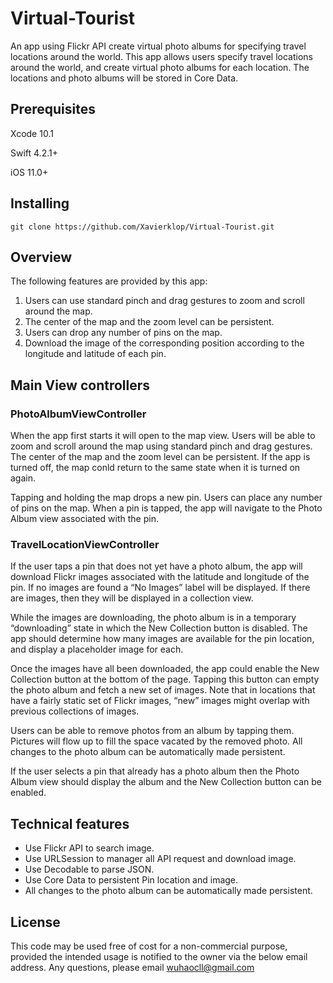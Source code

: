 # Virtual-Tourist
An app using Flickr API create virtual photo albums for specifying travel locations around the world. This app allows users specify travel locations around the world, and create virtual photo albums for each location. The locations and photo albums will be stored in Core Data.
## Prerequisites
Xcode 10.1

Swift 4.2.1+

iOS 11.0+
## Installing
`git clone https://github.com/Xavierklop/Virtual-Tourist.git`
## Overview
The following features are provided by this app:

 1. Users can use standard pinch and drag gestures to zoom and scroll around the map.
 2. The center of the map and the zoom level can be persistent.
 3. Users can drop any number of pins on the map.
 4. Download the image of the corresponding position according to the longitude and latitude of each pin.
## Main View controllers
### PhotoAlbumViewController
When the app first starts it will open to the map view. Users will be able to zoom and scroll around the map using standard pinch and drag gestures. The center of the map and the zoom level can be persistent. If the app is turned off, the map conld return to the same state when it is turned on again.

Tapping and holding the map drops a new pin. Users can place any number of pins on the map. When a pin is tapped, the app will navigate to the Photo Album view associated with the pin.
### TravelLocationViewController
If the user taps a pin that does not yet have a photo album, the app will download Flickr images associated with the latitude and longitude of the pin. If no images are found a “No Images” label will be displayed. If there are images, then they will be displayed in a collection view.

While the images are downloading, the photo album is in a temporary “downloading” state in which the New Collection button is disabled. The app should determine how many images are available for the pin location, and display a placeholder image for each.

Once the images have all been downloaded, the app could enable the New Collection button at the bottom of the page. Tapping this button can empty the photo album and fetch a new set of images. Note that in locations that have a fairly static set of Flickr images, “new” images might overlap with previous collections of images.


Users can be able to remove photos from an album by tapping them. Pictures will flow up to fill the space vacated by the removed photo. All changes to the photo album can be automatically made persistent.

If the user selects a pin that already has a photo album then the Photo Album view should display the album and the New Collection button can be enabled.
## Technical features
- Use Flickr API to search image.
- Use URLSession to manager all API request and download image.
- Use Decodable to parse JSON.
- Use Core Data to persistent Pin location and image. 
- All changes to the photo album can be automatically made persistent.
## License
This code may be used free of cost for a non-commercial purpose, provided the intended usage is notified to the owner via the below email address.
Any questions, please email wuhaocll@gmail.com
